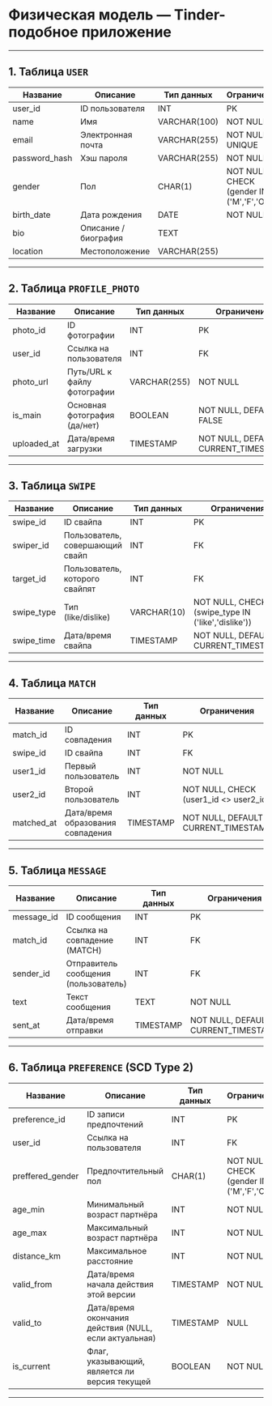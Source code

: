# Физическая модель — Tinder-подобное приложение


---

## 1. Таблица `USER`

| **Название**   | **Описание**               | **Тип данных**   | **Ограничения**                                         |
|----------------|----------------------------|------------------|---------------------------------------------------------|
| user_id        | ID пользователя           | INT              | PK                                      |
| name           | Имя                       | VARCHAR(100)     | NOT NULL                                               |
| email          | Электронная почта         | VARCHAR(255)     | NOT NULL, UNIQUE                                       |
| password_hash  | Хэш пароля                | VARCHAR(255)     | NOT NULL                                               |
| gender         | Пол                       | CHAR(1)          | NOT NULL, CHECK (gender IN ('M','F','O'))              |
| birth_date     | Дата рождения             | DATE             | NOT NULL                                               |
| bio            | Описание / биография      | TEXT             |                                                       |
| location       | Местоположение            | VARCHAR(255)     |                                                       |

---

## 2. Таблица `PROFILE_PHOTO`

| **Название** | **Описание**                          | **Тип данных** | **Ограничения**                                         |
|--------------|---------------------------------------|----------------|---------------------------------------------------------|
| photo_id     | ID фотографии                         | INT            | PK                                      |
| user_id      | Ссылка на пользователя                | INT            | FK                          |
| photo_url    | Путь/URL к файлу фотографии           | VARCHAR(255)   | NOT NULL                                               |
| is_main      | Основная фотография (да/нет)          | BOOLEAN        | NOT NULL, DEFAULT FALSE                                |
| uploaded_at  | Дата/время загрузки                   | TIMESTAMP      | NOT NULL, DEFAULT CURRENT_TIMESTAMP                    |

---

## 3. Таблица `SWIPE`

| **Название** | **Описание**                        | **Тип данных** | **Ограничения**                                               |
|--------------|-------------------------------------|----------------|----------------------------------------------------------------|
| swipe_id     | ID свайпа                           | INT            | PK                                            |
| swiper_id    | Пользователь, совершающий свайп     | INT            |  FK                                  |
| target_id    | Пользователь, которого свайпят      | INT            | FK                                  |
| swipe_type   | Тип (like/dislike)                  | VARCHAR(10)    | NOT NULL, CHECK (swipe_type IN ('like','dislike'))            |
| swipe_time   | Дата/время свайпа                   | TIMESTAMP      | NOT NULL, DEFAULT CURRENT_TIMESTAMP                           |

---

## 4. Таблица `MATCH`

| **Название** | **Описание**                        | **Тип данных** | **Ограничения**                                             |
|--------------|-------------------------------------|----------------|--------------------------------------------------------------|
| match_id     | ID совпадения                       | INT            | PK                                          |
| swipe_id     | ID свайпа                     | INT            | FK
| user1_id     | Первый пользователь                 | INT            | NOT NULL                               |
| user2_id     | Второй пользователь                 | INT            | NOT NULL, CHECK (user1_id <> user2_id)  |
| matched_at   | Дата/время образования совпадения   | TIMESTAMP      | NOT NULL, DEFAULT CURRENT_TIMESTAMP                         |

---

## 5. Таблица `MESSAGE`

| **Название** | **Описание**                               | **Тип данных** | **Ограничения**                                  |
|--------------|--------------------------------------------|----------------|--------------------------------------------------|
| message_id   | ID сообщения                               | INT            | PK                               |
| match_id     | Ссылка на совпадение (MATCH)               | INT            |  FK                   |
| sender_id    | Отправитель сообщения (пользователь)       | INT            | FK                     |
| text         | Текст сообщения                            | TEXT           | NOT NULL                                         |
| sent_at      | Дата/время отправки                        | TIMESTAMP      | NOT NULL, DEFAULT CURRENT_TIMESTAMP             |

---

## 6. Таблица `PREFERENCE` (SCD Type 2)

| **Название**      | **Описание**                                 | **Тип данных** | **Ограничения**                                             |
|-------------------|----------------------------------------------|----------------|--------------------------------------------------------------|
| preference_id     | ID записи предпочтений                       | INT            | PK                                          |
| user_id           | Ссылка на пользователя                       | INT            | FK                              |
| preffered_gender           | Предпочтительный пол                       | CHAR(1)            |       NOT NULL, CHECK (gender IN ('M','F','O')) |
| age_min           | Минимальный возраст партнёра                | INT            | NOT NULL                                                    |
| age_max           | Максимальный возраст партнёра               | INT            | NOT NULL                                                    |
| distance_km       | Максимальное расстояние                      | INT            | NOT NULL                                                    |
| valid_from        | Дата/время начала действия этой версии       | TIMESTAMP      | NOT NULL                                                    |
| valid_to          | Дата/время окончания действия (NULL, если актуальная) | TIMESTAMP      | NULL                                                         |
| is_current        | Флаг, указывающий, является ли версия текущей| BOOLEAN        | NOT NULL                                                    |

---

